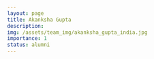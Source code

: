 ```yaml
---
layout: page
title: Akanksha Gupta
description:
img: /assets/team_img/akanksha_gupta_india.jpg
importance: 1
status: alumni
---
```

